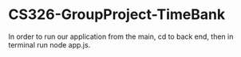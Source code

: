 # CS326-GroupProject-TimeBank
In order to run our application from the main, cd to back end, then in terminal run node app.js. 